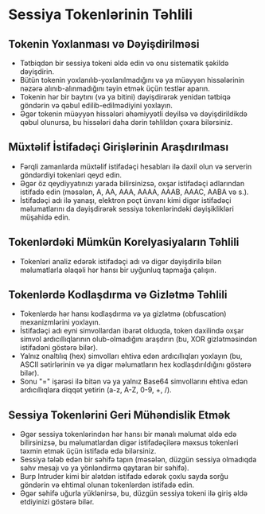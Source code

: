 # Sessiya Tokenlərinin Təhlili

## Tokenin Yoxlanması və Dəyişdirilməsi
- Tətbiqdən bir sessiya tokeni əldə edin və onu sistematik şəkildə dəyişdirin.
- Bütün tokenin yoxlanılıb-yoxlanılmadığını və ya müəyyən hissələrinin nəzərə alınıb-alınmadığını təyin etmək üçün testlər aparın.
- Tokenin hər bir baytını (və ya bitini) dəyişdirərək yenidən tətbiqə göndərin və qəbul edilib-edilmədiyini yoxlayın.
- Əgər tokenin müəyyən hissələri əhəmiyyətli deyilsə və dəyişdirildikdə qəbul olunursa, bu hissələri daha dərin təhlildən çıxara bilərsiniz.

## Müxtəlif İstifadəçi Girişlərinin Araşdırılması
- Fərqli zamanlarda müxtəlif istifadəçi hesabları ilə daxil olun və serverin göndərdiyi tokenləri qeyd edin.
- Əgər öz qeydiyyatınızı yarada bilirsinizsə, oxşar istifadəçi adlarından istifadə edin (məsələn, A, AA, AAA, AAAA, AAAB, AAAC, AABA və s.).
- İstifadəçi adı ilə yanaşı, elektron poçt ünvanı kimi digər istifadəçi məlumatlarını da dəyişdirərək sessiya tokenlərindəki dəyişiklikləri müşahidə edin.

## Tokenlərdəki Mümkün Korelyasiyaların Təhlili
- Tokenləri analiz edərək istifadəçi adı və digər dəyişdirilə bilən məlumatlarla əlaqəli hər hansı bir uyğunluq tapmağa çalışın.

## Tokenlərdə Kodlaşdırma və Gizlətmə Təhlili
- Tokenlərdə hər hansı kodlaşdırma və ya gizlətmə (obfuscation) mexanizmlərini yoxlayın.
- İstifadəçi adı eyni simvollardan ibarət olduqda, token daxilində oxşar simvol ardıcıllıqlarının olub-olmadığını araşdırın (bu, XOR gizlətməsindən istifadəni göstərə bilər).
- Yalnız onaltılıq (hex) simvolları ehtiva edən ardıcıllıqları yoxlayın (bu, ASCII sətirlərinin və ya digər məlumatların hex kodlaşdırıldığını göstərə bilər).
- Sonu "=" işarəsi ilə bitən və ya yalnız Base64 simvollarını ehtiva edən ardıcıllıqlara diqqət yetirin (a-z, A-Z, 0-9, +, /).

## Sessiya Tokenlərini Geri Mühəndislik Etmək
- Əgər sessiya tokenlərindən hər hansı bir mənalı məlumat əldə edə bilirsinizsə, bu məlumatlardan digər istifadəçilərə məxsus tokenləri təxmin etmək üçün istifadə edə bilərsiniz.
- Sessiya tələb edən bir səhifə tapın (məsələn, düzgün sessiya olmadıqda səhv mesajı və ya yönləndirmə qaytaran bir səhifə).
- Burp Intruder kimi bir alətdən istifadə edərək çoxlu sayda sorğu göndərin və ehtimal olunan tokenlərdən istifadə edin.
- Əgər səhifə uğurla yüklənirsə, bu, düzgün sessiya tokeni ilə giriş əldə etdiyinizi göstərə bilər.

